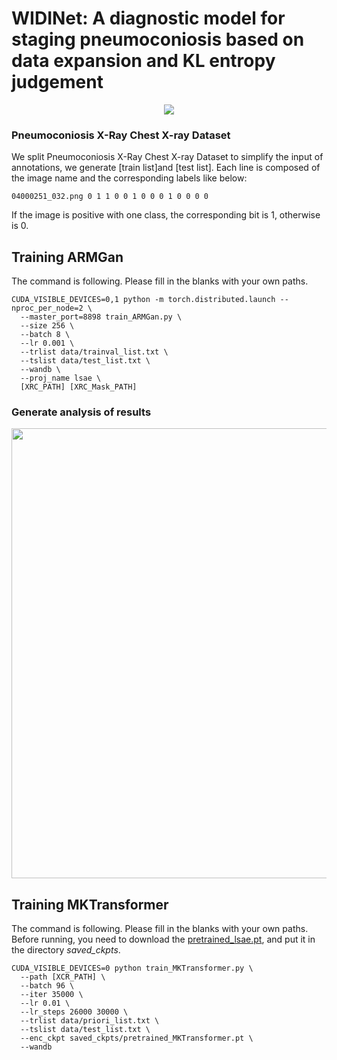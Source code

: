 # WIDINet: A diagnostic model for staging pneumoconiosis based on data expansion and KL entropy judgement


<p align="center">
  <img src="https://github.com/nonoXwb/SDom/blob/master/assets/final_pipeline.png">
</p>

### Pneumoconiosis X-Ray Chest X-ray Dataset
We split Pneumoconiosis X-Ray Chest X-ray Dataset to simplify the input of annotations, we generate [train list]and [test list]. Each line is composed of the image name and the corresponding labels like below:
```
04000251_032.png 0 1 1 0 0 1 0 0 0 1 0 0 0 0
```
If the image is positive with one class, the corresponding bit is 1, otherwise is 0. 

## Training ARMGan
The command is following. Please fill in the blanks with your own paths.
```
CUDA_VISIBLE_DEVICES=0,1 python -m torch.distributed.launch --nproc_per_node=2 \
  --master_port=8898 train_ARMGan.py \
  --size 256 \
  --batch 8 \
  --lr 0.001 \
  --trlist data/trainval_list.txt \
  --tslist data/test_list.txt \
  --wandb \
  --proj_name lsae \
  [XRC_PATH] [XRC_Mask_PATH]
```

### Generate analysis of results
<p align="center">
  <img src="https://github.com/nonoXwb/SDom/blob/master/assets/final_teaser.png" width="720">
</p>

## Training MKTransformer
The command is following. Please fill in the blanks with your own paths. Before running, you need to download the [pretrained_lsae.pt](https://drive.google.com/file/d/1Qh-BhnAQIdnvO7bd--RArIOtzobwR9FQ/view?usp=sharing), and put it in the directory *saved_ckpts*.
```
CUDA_VISIBLE_DEVICES=0 python train_MKTransformer.py \
  --path [XCR_PATH] \
  --batch 96 \
  --iter 35000 \
  --lr 0.01 \
  --lr_steps 26000 30000 \
  --trlist data/priori_list.txt \
  --tslist data/test_list.txt \
  --enc_ckpt saved_ckpts/pretrained_MKTransformer.pt \
  --wandb
```

